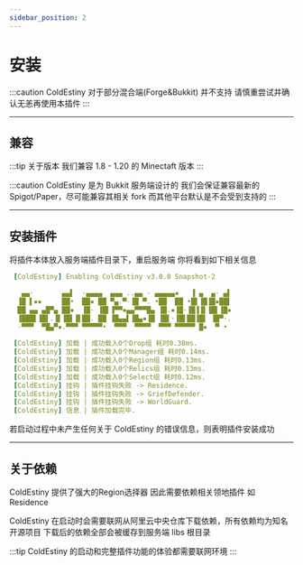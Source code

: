 ```yaml
---
sidebar_position: 2
---
```

# 安装
:::caution
ColdEstiny 对于部分混合端(Forge&Bukkit) 并不支持 
请慎重尝试并确认无恙再使用本插件
:::

***

## 兼容
:::tip 关于版本
我们兼容 1.8 - 1.20 的 Minectaft 版本
:::

:::caution
ColdEstiny 是为 Bukkit 服务端设计的 
我们会保证兼容最新的 Spigot/Paper，尽可能兼容其相关 fork
而其他平台默认是不会受到支持的
:::

***

## 安装插件
将插件本体放入服务端插件目录下，重启服务端 
你将看到如下相关信息
```yaml
 [ColdEstiny] Enabling ColdEstiny v3.0.0 Snapshot-2

   ▄▄·       ▄▄▌  ·▄▄▄▄  ▄▄▄ ..▄▄ · ▄▄▄▄▄▪   ▐ ▄  ▄· ▄▌
  ▐█ ▌▪▪     ██•  ██▪ ██ ▀▄.▀·▐█ ▀. •██  ██ •█▌▐█▐█▪██▌
  ██ ▄▄ ▄█▀▄ ██▪  ▐█· ▐█▌▐▀▀▪▄▄▀▀▀█▄ ▐█.▪▐█·▐█▐▐▌▐█▌▐█▪
  ▐███▌▐█▌.▐▌▐█▌▐▌██. ██ ▐█▄▄▌▐█▄▪▐█ ▐█▌·▐█▌██▐█▌ ▐█▀·.
  ·▀▀▀  ▀█▄▀▪.▀▀▀ ▀▀▀▀▀•  ▀▀▀  ▀▀▀▀  ▀▀▀ ▀▀▀▀▀ █▪  ▀ • 
 
 [ColdEstiny] 加载 | 成功载入0个Drop组 耗时0.38ms.
 [ColdEstiny] 加载 | 成功载入0个Manager组 耗时0.14ms.
 [ColdEstiny] 加载 | 成功载入0个Region组 耗时0.13ms.
 [ColdEstiny] 加载 | 成功载入0个Relics组 耗时0.13ms.
 [ColdEstiny] 加载 | 成功载入0个Select组 耗时0.12ms.
 [ColdEstiny] 挂钩 | 插件挂钩失败 -> Residence.
 [ColdEstiny] 挂钩 | 插件挂钩失败 -> GriefDefender.
 [ColdEstiny] 挂钩 | 插件挂钩失败 -> WorldGuard.
 [ColdEstiny] 信息 | 插件加载完毕.
```

若启动过程中未产生任何关于 ColdEstiny 的错误信息，则表明插件安装成功

***

## 关于依赖
ColdEstiny 提供了强大的Region选择器 因此需要依赖相关领地插件 如 Residence

ColdEstiny 在启动时会需要联网从阿里云中央仓库下载依赖，所有依赖均为知名开源项目
下载后的依赖全部会被缓存到服务端 libs 根目录

:::tip 
ColdEstiny 的启动和完整插件功能的体验都需要联网环境
:::